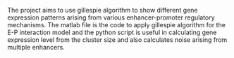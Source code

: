 The project aims to use gillespie algorithm to show different gene expression patterns arising from various enhancer-promoter regulatory mechanisms.
The matlab file is the code to apply gillespie algorithm for the E-P interaction model and the python script is useful in calculating gene expression level from the cluster size and also calculates noise arising from multiple enhancers.
